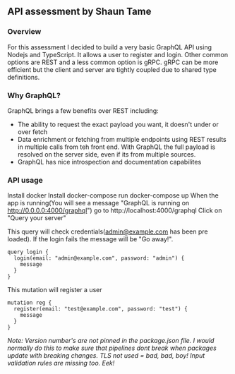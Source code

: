 ## API assessment by Shaun Tame

### Overview

For this assessment I decided to build a very basic GraphQL API using Nodejs and TypeScript. 
It allows a user to register and login. Other common options are REST and a less common option is gRPC. gRPC can be more efficient but the client and server are tightly coupled due to shared type definitions.   

### Why GraphQL?

GraphQL brings a few benefits over REST including:
- The ability to request the exact payload you want, it doesn't under or over fetch
- Data enrichment or fetching from multiple endpoints using REST results in multiple calls from teh front end. With GraphQL the full payload is resolved on the server side, even if its from multiple sources.
- GraphQL has nice introspection and documentation capabilites

### API usage
Install docker
Install docker-compose
run docker-compose up
When the app is running(You will see a message "GraphQL is running on http://0.0.0.0:4000/graphql") go to http://localhost:4000/graphql
Click on "Query your server"

This query will check credentials(admin@example.com has been pre loaded). If the login fails the message will be "Go away!".
```
query login {
  login(email: "admin@example.com", password: "admin") {
    message
  }
}
```

This mutation will register a user
```
mutation reg {
  register(email: "test@example.com", password: "test") {
    message
  }
}
```

*Note: 
Version number's are not pinned in the package.json file. I would normally do this to make sure that pipelines dont break when packages update with breaking changes.
TLS not used = bad, bad, boy!
Input validation rules are missing too. Eek!*
